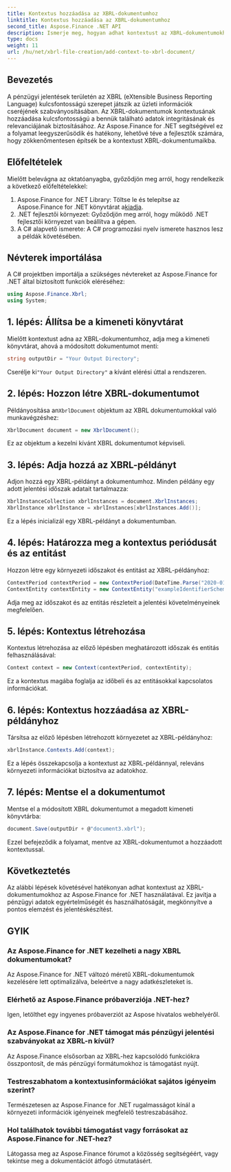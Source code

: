 ```yaml
---
title: Kontextus hozzáadása az XBRL-dokumentumhoz
linktitle: Kontextus hozzáadása az XBRL-dokumentumhoz
second_title: Aspose.Finance .NET API
description: Ismerje meg, hogyan adhat kontextust az XBRL-dokumentumokhoz a .NET-ben az Aspose.Finance segítségével az egyszerűsített pénzügyi jelentéskészítés érdekében. #Aspose #Pénzügy #XBRL
type: docs
weight: 11
url: /hu/net/xbrl-file-creation/add-context-to-xbrl-document/
---
```

## Bevezetés
A pénzügyi jelentések területén az XBRL (eXtensible Business Reporting Language) kulcsfontosságú szerepet játszik az üzleti információk cseréjének szabványosításában. Az XBRL-dokumentumok kontextusának hozzáadása kulcsfontosságú a bennük található adatok integritásának és relevanciájának biztosításához. Az Aspose.Finance for .NET segítségével ez a folyamat leegyszerűsödik és hatékony, lehetővé téve a fejlesztők számára, hogy zökkenőmentesen építsék be a kontextust XBRL-dokumentumaikba.
## Előfeltételek
Mielőtt belevágna az oktatóanyagba, győződjön meg arról, hogy rendelkezik a következő előfeltételekkel:
1. Aspose.Finance for .NET Library: Töltse le és telepítse az Aspose.Finance for .NET könyvtárat a[kiadja](https://releases.aspose.com/finance/net/).
2. .NET fejlesztői környezet: Győződjön meg arról, hogy működő .NET fejlesztői környezet van beállítva a gépen.
3. A C# alapvető ismerete: A C# programozási nyelv ismerete hasznos lesz a példák követésében.
## Névterek importálása
A C# projektben importálja a szükséges névtereket az Aspose.Finance for .NET által biztosított funkciók eléréséhez:
```csharp
using Aspose.Finance.Xbrl;
using System;
```
## 1. lépés: Állítsa be a kimeneti könyvtárat
Mielőtt kontextust adna az XBRL-dokumentumhoz, adja meg a kimeneti könyvtárat, ahová a módosított dokumentumot menti:
```csharp
string outputDir = "Your Output Directory";
```
 Cserélje ki`"Your Output Directory"` a kívánt elérési úttal a rendszeren.
## 2. lépés: Hozzon létre XBRL-dokumentumot
 Példányosítása an`XbrlDocument` objektum az XBRL dokumentumokkal való munkavégzéshez:
```csharp
XbrlDocument document = new XbrlDocument();
```
Ez az objektum a kezelni kívánt XBRL dokumentumot képviseli.
## 3. lépés: Adja hozzá az XBRL-példányt
Adjon hozzá egy XBRL-példányt a dokumentumhoz. Minden példány egy adott jelentési időszak adatait tartalmazza:
```csharp
XbrlInstanceCollection xbrlInstances = document.XbrlInstances;
XbrlInstance xbrlInstance = xbrlInstances[xbrlInstances.Add()];
```
Ez a lépés inicializál egy XBRL-példányt a dokumentumban.
## 4. lépés: Határozza meg a kontextus periódusát és az entitást
Hozzon létre egy környezeti időszakot és entitást az XBRL-példányhoz:
```csharp
ContextPeriod contextPeriod = new ContextPeriod(DateTime.Parse("2020-01-01"), DateTime.Parse("2020-02-10"));
ContextEntity contextEntity = new ContextEntity("exampleIdentifierScheme", "exampleIdentifier");
```
Adja meg az időszakot és az entitás részleteit a jelentési követelményeinek megfelelően.
## 5. lépés: Kontextus létrehozása
Kontextus létrehozása az előző lépésben meghatározott időszak és entitás felhasználásával:
```csharp
Context context = new Context(contextPeriod, contextEntity);
```
Ez a kontextus magába foglalja az időbeli és az entitásokkal kapcsolatos információkat.
## 6. lépés: Kontextus hozzáadása az XBRL-példányhoz
Társítsa az előző lépésben létrehozott környezetet az XBRL-példányhoz:
```csharp
xbrlInstance.Contexts.Add(context);
```
Ez a lépés összekapcsolja a kontextust az XBRL-példánnyal, releváns környezeti információkat biztosítva az adatokhoz.
## 7. lépés: Mentse el a dokumentumot
Mentse el a módosított XBRL dokumentumot a megadott kimeneti könyvtárba:
```csharp
document.Save(outputDir + @"document3.xbrl");
```
Ezzel befejeződik a folyamat, mentve az XBRL-dokumentumot a hozzáadott kontextussal.
## Következtetés
Az alábbi lépések követésével hatékonyan adhat kontextust az XBRL-dokumentumokhoz az Aspose.Finance for .NET használatával. Ez javítja a pénzügyi adatok egyértelműségét és használhatóságát, megkönnyítve a pontos elemzést és jelentéskészítést.
## GYIK
### Az Aspose.Finance for .NET kezelheti a nagy XBRL dokumentumokat?
Az Aspose.Finance for .NET változó méretű XBRL-dokumentumok kezelésére lett optimalizálva, beleértve a nagy adatkészleteket is.
### Elérhető az Aspose.Finance próbaverziója .NET-hez?
Igen, letölthet egy ingyenes próbaverziót az Aspose hivatalos webhelyéről.
### Az Aspose.Finance for .NET támogat más pénzügyi jelentési szabványokat az XBRL-n kívül?
Az Aspose.Finance elsősorban az XBRL-hez kapcsolódó funkciókra összpontosít, de más pénzügyi formátumokhoz is támogatást nyújt.
### Testreszabhatom a kontextusinformációkat sajátos igényeim szerint?
Természetesen az Aspose.Finance for .NET rugalmasságot kínál a környezeti információk igényeinek megfelelő testreszabásához.
### Hol találhatok további támogatást vagy forrásokat az Aspose.Finance for .NET-hez?
Látogassa meg az Aspose.Finance fórumot a közösség segítségéért, vagy tekintse meg a dokumentációt átfogó útmutatásért.